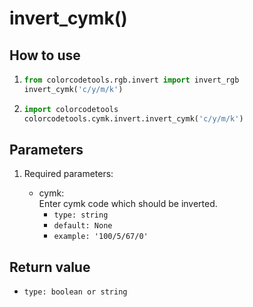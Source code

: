 # invert_cymk()

## How to use

1. ```python
   from colorcodetools.rgb.invert import invert_rgb
   invert_cymk('c/y/m/k')
   ```
2. ```python
   import colorcodetools
   colorcodetools.cymk.invert.invert_cymk('c/y/m/k')
   ```

## Parameters

1. Required parameters:

   - cymk:  
      Enter cymk code which should be inverted.
     - `type: string`
     - `default: None`
     - `example: '100/5/67/0'`

## Return value

- `type: boolean or string`
